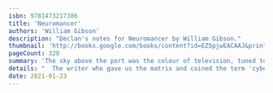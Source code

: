 ```yaml
---
isbn: 9781473217386
title: 'Neuromancer'
authors: 'William Gibson'
description: "Declan's notes for Neuromancer by William Gibson."
thumbnail: 'http://books.google.com/books/content?id=EZ5pjwEACAAJ&printsec=frontcover&img=1&zoom=5&source=gbs_api'
pageCount: 320
summary: 'The sky above the port was the colour of television, tuned to a dead channel. William Gibson revolutionised science fiction in his 1984 debut Neuromancer.'
details: "  The writer who gave us the matrix and coined the term 'cyberspace' produced a first novel that won the Hugo, Nebula and Philip K. Dick Awards, and lit the fuse on the Cyberpunk movement. More than three decades later, Gibson's text is as stylish as ever, his noir narrative still glitters like chrome in the shadows and his depictions of the rise and abuse of corporate power look more prescient every day. Part thriller, part warning, Neuromancer is a timeless classic of modern SF and one of the 20th century's most potent and compelling visions of the future."
date: 2021-01-23
---
```

